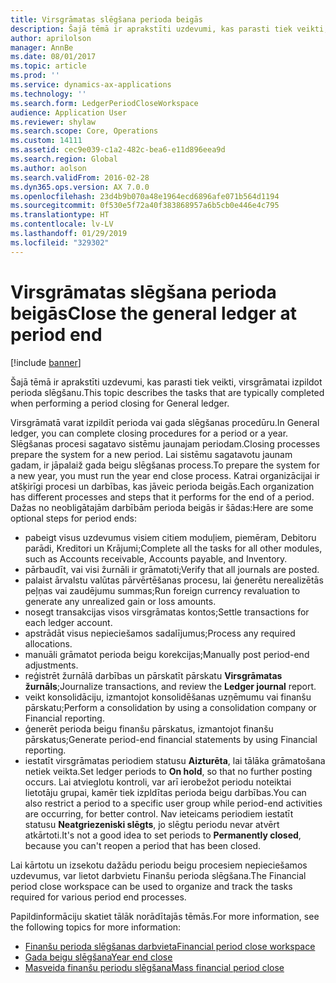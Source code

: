 ```yaml
---
title: Virsgrāmatas slēgšana perioda beigās
description: Šajā tēmā ir aprakstīti uzdevumi, kas parasti tiek veikti, virsgrāmatai izpildot perioda slēgšanu.
author: aprilolson
manager: AnnBe
ms.date: 08/01/2017
ms.topic: article
ms.prod: ''
ms.service: dynamics-ax-applications
ms.technology: ''
ms.search.form: LedgerPeriodCloseWorkspace
audience: Application User
ms.reviewer: shylaw
ms.search.scope: Core, Operations
ms.custom: 14111
ms.assetid: cec9e039-c1a2-482c-bea6-e11d896eea9d
ms.search.region: Global
ms.author: aolson
ms.search.validFrom: 2016-02-28
ms.dyn365.ops.version: AX 7.0.0
ms.openlocfilehash: 23d4b9b070a48e1964ecd6896afe071b564d1194
ms.sourcegitcommit: 0f530e5f72a40f383868957a6b5cb0e446e4c795
ms.translationtype: HT
ms.contentlocale: lv-LV
ms.lasthandoff: 01/29/2019
ms.locfileid: "329302"
---
```

# <a name="close-the-general-ledger-at-period-end"></a><span data-ttu-id="59432-103">Virsgrāmatas slēgšana perioda beigās</span><span class="sxs-lookup"><span data-stu-id="59432-103">Close the general ledger at period end</span></span>

[!include [banner](../includes/banner.md)]

<span data-ttu-id="59432-104">Šajā tēmā ir aprakstīti uzdevumi, kas parasti tiek veikti, virsgrāmatai izpildot perioda slēgšanu.</span><span class="sxs-lookup"><span data-stu-id="59432-104">This topic describes the tasks that are typically completed when performing a period closing for General ledger.</span></span> 

<span data-ttu-id="59432-105">Virsgrāmatā varat izpildīt perioda vai gada slēgšanas procedūru.</span><span class="sxs-lookup"><span data-stu-id="59432-105">In General ledger, you can complete closing procedures for a period or a year.</span></span> <span data-ttu-id="59432-106">Slēgšanas procesi sagatavo sistēmu jaunajam periodam.</span><span class="sxs-lookup"><span data-stu-id="59432-106">Closing processes prepare the system for a new period.</span></span> <span data-ttu-id="59432-107">Lai sistēmu sagatavotu jaunam gadam, ir jāpalaiž gada beigu slēgšanas process.</span><span class="sxs-lookup"><span data-stu-id="59432-107">To prepare the system for a new year, you must run the year end close process.</span></span> <span data-ttu-id="59432-108">Katrai organizācijai ir atšķirīgi procesi un darbības, kas jāveic perioda beigās.</span><span class="sxs-lookup"><span data-stu-id="59432-108">Each organization has different processes and steps that it performs for the end of a period.</span></span> <span data-ttu-id="59432-109">Dažas no neobligātajām darbībām perioda beigās ir šādas:</span><span class="sxs-lookup"><span data-stu-id="59432-109">Here are some optional steps for period ends:</span></span>

-   <span data-ttu-id="59432-110">pabeigt visus uzdevumus visiem citiem moduļiem, piemēram, Debitoru parādi, Kreditori un Krājumi;</span><span class="sxs-lookup"><span data-stu-id="59432-110">Complete all the tasks for all other modules, such as Accounts receivable, Accounts payable, and Inventory.</span></span>
-   <span data-ttu-id="59432-111">pārbaudīt, vai visi žurnāli ir grāmatoti;</span><span class="sxs-lookup"><span data-stu-id="59432-111">Verify that all journals are posted.</span></span>
-   <span data-ttu-id="59432-112">palaist ārvalstu valūtas pārvērtēšanas procesu, lai ģenerētu nerealizētās peļņas vai zaudējumu summas;</span><span class="sxs-lookup"><span data-stu-id="59432-112">Run foreign currency revaluation to generate any unrealized gain or loss amounts.</span></span>
-   <span data-ttu-id="59432-113">nosegt transakcijas visos virsgrāmatas kontos;</span><span class="sxs-lookup"><span data-stu-id="59432-113">Settle transactions for each ledger account.</span></span>
-   <span data-ttu-id="59432-114">apstrādāt visus nepieciešamos sadalījumus;</span><span class="sxs-lookup"><span data-stu-id="59432-114">Process any required allocations.</span></span>
-   <span data-ttu-id="59432-115">manuāli grāmatot perioda beigu korekcijas;</span><span class="sxs-lookup"><span data-stu-id="59432-115">Manually post period-end adjustments.</span></span>
-   <span data-ttu-id="59432-116">reģistrēt žurnālā darbības un pārskatīt pārskatu **Virsgrāmatas žurnāls**;</span><span class="sxs-lookup"><span data-stu-id="59432-116">Journalize transactions, and review the **Ledger journal** report.</span></span>
-   <span data-ttu-id="59432-117">veikt konsolidāciju, izmantojot konsolidēšanas uzņēmumu vai finanšu pārskatu;</span><span class="sxs-lookup"><span data-stu-id="59432-117">Perform a consolidation by using a consolidation company or Financial reporting.</span></span>
-   <span data-ttu-id="59432-118">ģenerēt perioda beigu finanšu pārskatus, izmantojot finanšu pārskatus;</span><span class="sxs-lookup"><span data-stu-id="59432-118">Generate period-end financial statements by using Financial reporting.</span></span>
-   <span data-ttu-id="59432-119">iestatīt virsgrāmatas periodiem statusu **Aizturēta**, lai tālāka grāmatošana netiek veikta.</span><span class="sxs-lookup"><span data-stu-id="59432-119">Set ledger periods to **On hold**, so that no further posting occurs.</span></span> <span data-ttu-id="59432-120">Lai atvieglotu kontroli, var arī ierobežot periodu noteiktai lietotāju grupai, kamēr tiek izpldītas perioda beigu darbības.</span><span class="sxs-lookup"><span data-stu-id="59432-120">You can also restrict a period to a specific user group while period-end activities are occurring, for better control.</span></span> <span data-ttu-id="59432-121">Nav ieteicams periodiem iestatīt statusu **Neatgriezeniski slēgts**, jo slēgtu periodu nevar atvērt atkārtoti.</span><span class="sxs-lookup"><span data-stu-id="59432-121">It's not a good idea to set periods to **Permanently closed**, because you can't reopen a period that has been closed.</span></span>

<span data-ttu-id="59432-122">Lai kārtotu un izsekotu dažādu periodu beigu procesiem nepieciešamos uzdevumus, var lietot darbvietu Finanšu perioda slēgšana.</span><span class="sxs-lookup"><span data-stu-id="59432-122">The Financial period close workspace can be used to organize and track the tasks required for various period end processes.</span></span> 


<span data-ttu-id="59432-123">Papildinformāciju skatiet tālāk norādītajās tēmās.</span><span class="sxs-lookup"><span data-stu-id="59432-123">For more information, see the following topics for more information:</span></span>
- [<span data-ttu-id="59432-124">Finanšu perioda slēgšanas darbvieta</span><span class="sxs-lookup"><span data-stu-id="59432-124">Financial period close workspace</span></span>](financial-period-close-workspace.md) 
- [<span data-ttu-id="59432-125">Gada beigu slēgšana</span><span class="sxs-lookup"><span data-stu-id="59432-125">Year end close</span></span>](Year-end-close.md)  
- [<span data-ttu-id="59432-126">Masveida finanšu periodu slēgšana</span><span class="sxs-lookup"><span data-stu-id="59432-126">Mass financial period close</span></span>](tasks/mass-financial-period-close.md)




